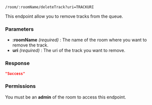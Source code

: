 	/room/:roomName/deleteTrack?uri=TRACKURI

This endpoint allow you to remove tracks from the queue.

### Parameters ###
* **:roomName** *(required)* : The name of the room where you want to remove the track.
* **uri** *(required)* : The uri of the track you want to remove.

### Response ###
```json
"Success"
```

### Permissions ###
You must be an **admin** of the room to access this endpoint.
